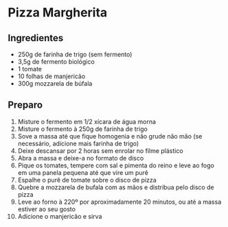 # Pizza Margherita

## Ingredientes

- 250g de farinha de trigo (sem fermento) 
- 3,5g de fermento biológico 
- 1 tomate 
- 10 folhas de manjericão 
- 300g mozzarela de búfala 

## Preparo

1. Misture o fermento em 1/2 xícara de água morna 
2. Misture o fermento à 250g de farinha de trigo 
3. Sove a massa até que fique homogenia e não grude não mão (se necessário, adicione mais farinha de trigo) 
4. Deixe descansar por 2 horas sem enrolar no filme plástico 
5. Abra a massa e deixe-a no formato de disco 
6. Pique os tomates, tempere com sal e pimenta do reino e leve ao fogo em uma panela pequena até que vire um purê 
7. Espalhe o purê de tomate sobre o disco de pizza 
8. Quebre a mozzarela de bufala com as mãos e distribua pelo disco de pizza 
9. Leve ao forno à 220º por aproximadamente 20 minutos, ou até a massa estiver ao seu gosto 
10. Adicione o manjericão e sirva 